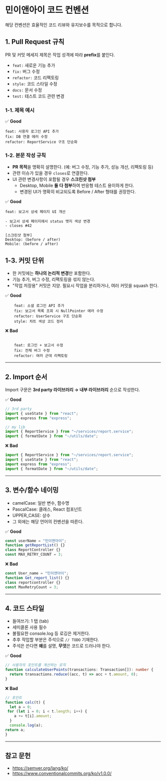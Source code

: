 # 민이앤아이 코드 컨벤션

해당 컨벤션은 효율적인 코드 리뷰와 유지보수를 목적으로 합니다.  

## 1. Pull Request 규칙
PR 및 커밋 메세지 제목은 작업 성격에 따라 **prefix**를 붙인다.  
- `feat:` 새로운 기능 추가  
- `fix:` 버그 수정  
- `refactor:` 코드 리팩토링
- `style:` 코드 스타일 수정
- `docs:` 문서 수정  
- `test:` 테스트 코드 관련 변경  

### 1-1. 제목 예시
✅ **Good**
```
feat: 사용자 로그인 API 추가
fix: DB 연결 에러 수정
refactor: ReportService 구조 단순화
```

### 1-2. 본문 작성 규칙
- **PR 목적**을 명확히 설명한다. (예: 버그 수정, 기능 추가, 성능 개선, 리팩토링 등)  
- 관련 이슈가 있을 경우 `closes`로 연결한다.
- UI 관련 변경사항이 포함될 경우 **스크린샷 첨부**  
  - Desktop, Mobile **둘 다 첨부**하여 반응형 테스트 용이하게 한다. 
  - 변경된 UI가 명확히 비교되도록 Before / After 형태를 권장한다.

✅ **Good**
```
feat: 보고서 상세 페이지 UI 개선

- 보고서 상세 페이지에서 status 뱃지 색상 변경
- closes #42

[스크린샷 첨부]
Desktop: (before / after)
Mobile: (before / after)
```

## 1-3. 커밋 단위

-   한 커밋에는 **하나의 논리적 변경**만 포함한다.
-   기능 추가, 버그 수정, 리팩토링을 섞지 않는다.
-   "작업 저장용" 커밋은 지양. 필요시 작업을 분리하거나, 여러 커밋을 squash 한다.
  
✅ **Good**
```
    feat: 소셜 로그인 API 추가
    fix: 보고서 목록 조회 시 NullPointer 에러 수정
    refactor: UserService 구조 단순화
    style: 차트 색상 코드 정리
```

❌ **Bad**
```

    feat: 로그인 + 보고서 수정
    fix: 전체 버그 수정
    refactor: 여러 군데 리팩토링
```

---

## 2. Import 순서
Import 구문은 **3rd party 라이브러리 → 내부 라이브러리** 순으로 작성한다.  

✅ **Good**
```ts
// 3rd party
import { useState } from "react";
import express from "express";

// my lib
import { ReportService } from "~/services/report.service";
import { formatDate } from "~/utils/date";
```

❌ **Bad**
```ts
import { ReportService } from "~/services/report.service";
import { useState } from "react";
import express from "express";
import { formatDate } from "~/utils/date";
```

---

## 3. 변수/함수 네이밍 
- camelCase: 일반 변수, 함수명  
- PascalCase: 클래스, React 컴포넌트  
- UPPER_CASE: 상수
- 그 외에는 해당 언어의 컨벤션을 따른다.

✅ **Good**
```ts
const userName = "민이앤아이";
function getReportList() {}
class ReportController {}
const MAX_RETRY_COUNT = 3;
```

❌ **Bad**
```ts
const User_name = "민이앤아이";
function Get_report_list() {}
class reportcontroller {}
const MaxRetryCount = 3;
```

---

## 4. 코드 스타일
- 들여쓰기: 1 탭 (tab)
- 세미콜론 사용 필수  
- 불필요한 console.log 등 로깅은 제거한다.
- 추후 작업할 부분은 주석으로 `// TODO` 기재한다.
- 주석은 쓴다면 **왜**를 설명, **무엇**은 코드로 드러나야 한다.

✅ **Good**
```ts
// 사용자의 포인트를 계산하는 로직
function calculateUserPoints(transactions: Transaction[]): number {
  return transactions.reduce((acc, t) => acc + t.amount, 0);
}
```

❌ **Bad**
```ts
// 포인트
function calc(t) {
  let a = 0;
 for (let i = 0; i < t.length; i++) {
    a += t[i].amount;
  }
  console.log(a);
return a;
}
```

---
## 참고 문헌
- https://semver.org/lang/ko/
- https://www.conventionalcommits.org/ko/v1.0.0/
